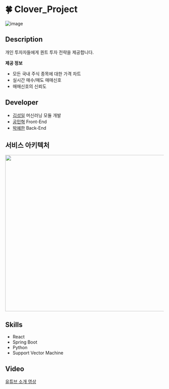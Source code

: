 # 🍀 Clover_Project
![image](https://user-images.githubusercontent.com/55950561/203701856-96abeeb5-6408-427b-b1a4-4278cbfa20fb.png)

## Description
개인 투자자들에게 퀀트 투자 전략을 제공합니다.

**제공 정보**
- 모든 국내 주식 종목에 대한 가격 차트
- 실시간 매수/매도 매매신호
- 매매신호의 신뢰도

## Developer
- [김성일](https://github.com/hongcana) 머신러닝 모듈 개발
- [공민혁](https://github.com/Kong-16) Front-End
- [박예한](https://github.com/pyh-dotcom) Back-End

## 서비스 아키텍처
<p align="center"><img src="https://user-images.githubusercontent.com/55950561/202979270-0d7ee86e-e287-40db-bc3e-4a168b00aa46.png" width="800" height="496"/></p>

## Skills
- React
- Spring Boot
- Python
- Support Vector Machine

## Video
[유튜브 소개 영상](https://www.youtube.com/watch?v=jG0JP-SeEwg&list=PLnKrqpcAkEaZUqkWs9yIvp65edSJn6XuR&index=21)
